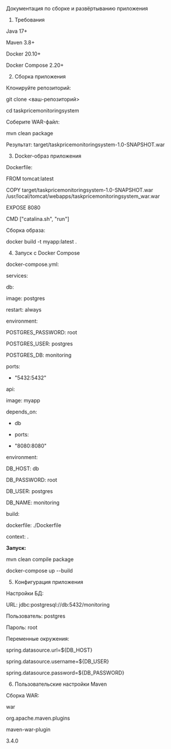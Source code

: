 Документация по сборке и развёртыванию приложения
1. Требования

Java 17+

Maven 3.8+

Docker 20.10+

Docker Compose 2.20+

2. Сборка приложения

Клонируйте репозиторий:

git clone <ваш-репозиторий>

cd taskpricemonitoringsystem

Соберите WAR-файл:

mvn clean package

Результат: target/taskpricemonitoringsystem-1.0-SNAPSHOT.war

3. Docker-образ приложения

Dockerfile:

FROM tomcat:latest 

COPY target/taskpricemonitoringsystem-1.0-SNAPSHOT.war /usr/local/tomcat/webapps/taskpricemonitoringsystem_war.war 

EXPOSE 8080 

CMD ["catalina.sh", "run"]

Сборка образа:

docker build -t myapp:latest .

4. Запуск с Docker Compose

docker-compose.yml:

services:

db:

image: postgres

restart: always

environment:

POSTGRES_PASSWORD: root

POSTGRES_USER: postgres

POSTGRES_DB: monitoring

ports:

- "5432:5432"

api:

image: myapp 

depends_on:

- db 

- ports:

- "8080:8080"

environment:

DB_HOST: db 

DB_PASSWORD: root 

DB_USER: postgres 

DB_NAME: monitoring 

build:

dockerfile: ./Dockerfile 

context: .

**Запуск:**

mvn clean compile package

docker-compose up --build

5. Конфигурация приложения

Настройки БД:

URL: jdbc:postgresql://db:5432/monitoring

Пользователь: postgres

Пароль: root

Переменные окружения:

spring.datasource.url=${DB_HOST}

spring.datasource.username=${DB_USER}

spring.datasource.password=${DB_PASSWORD}

6. Пользовательские настройки Maven

Сборка WAR:

<packaging>war</packaging>

<plugin>

<groupId>org.apache.maven.plugins</groupId>

<artifactId>maven-war-plugin</artifactId>

<version>3.4.0</version>

</plugin>
